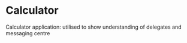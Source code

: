 # Calculator
Calculator application: utilised to show understanding of delegates and messaging centre
